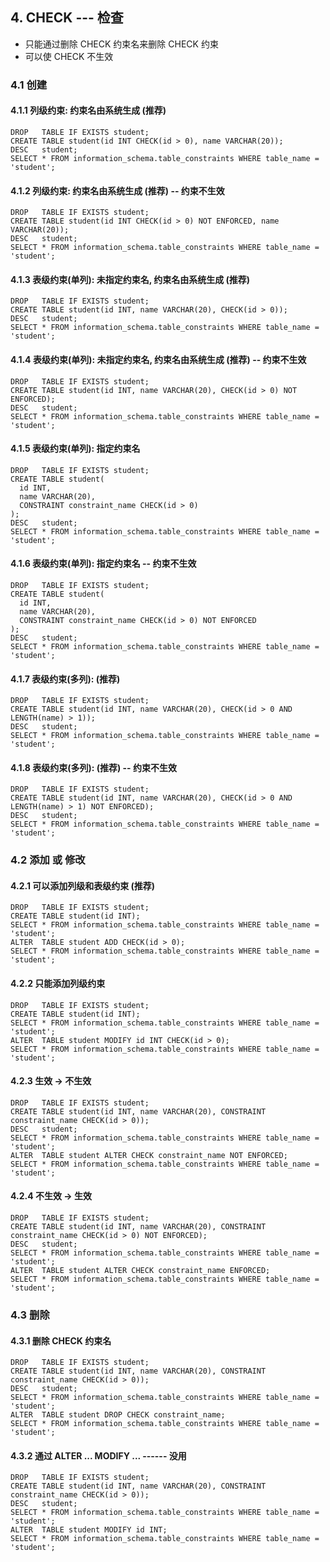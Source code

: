 
## 4. CHECK --- 检查
* 只能通过删除 CHECK 约束名来删除 CHECK 约束
* 可以使 CHECK 不生效

### 4.1 创建
#### 4.1.1 列级约束: 约束名由系统生成 (推荐)
```
DROP   TABLE IF EXISTS student;
CREATE TABLE student(id INT CHECK(id > 0), name VARCHAR(20));
DESC   student;
SELECT * FROM information_schema.table_constraints WHERE table_name = 'student';
```

#### 4.1.2 列级约束: 约束名由系统生成 (推荐) -- 约束不生效
```
DROP   TABLE IF EXISTS student;
CREATE TABLE student(id INT CHECK(id > 0) NOT ENFORCED, name VARCHAR(20));
DESC   student;
SELECT * FROM information_schema.table_constraints WHERE table_name = 'student';
```

#### 4.1.3 表级约束(单列): 未指定约束名, 约束名由系统生成 (推荐)
```
DROP   TABLE IF EXISTS student;
CREATE TABLE student(id INT, name VARCHAR(20), CHECK(id > 0));
DESC   student;
SELECT * FROM information_schema.table_constraints WHERE table_name = 'student';
```

#### 4.1.4 表级约束(单列): 未指定约束名, 约束名由系统生成 (推荐) -- 约束不生效
```
DROP   TABLE IF EXISTS student;
CREATE TABLE student(id INT, name VARCHAR(20), CHECK(id > 0) NOT ENFORCED);
DESC   student;
SELECT * FROM information_schema.table_constraints WHERE table_name = 'student';
```

#### 4.1.5 表级约束(单列): 指定约束名
```
DROP   TABLE IF EXISTS student;
CREATE TABLE student(
  id INT,
  name VARCHAR(20),
  CONSTRAINT constraint_name CHECK(id > 0)
);
DESC   student;
SELECT * FROM information_schema.table_constraints WHERE table_name = 'student';
```

#### 4.1.6 表级约束(单列): 指定约束名 -- 约束不生效
```
DROP   TABLE IF EXISTS student;
CREATE TABLE student(
  id INT,
  name VARCHAR(20),
  CONSTRAINT constraint_name CHECK(id > 0) NOT ENFORCED
);
DESC   student;
SELECT * FROM information_schema.table_constraints WHERE table_name = 'student';
```

#### 4.1.7 表级约束(多列): (推荐)
```
DROP   TABLE IF EXISTS student;
CREATE TABLE student(id INT, name VARCHAR(20), CHECK(id > 0 AND LENGTH(name) > 1));
DESC   student;
SELECT * FROM information_schema.table_constraints WHERE table_name = 'student';
```

#### 4.1.8 表级约束(多列): (推荐) -- 约束不生效
```
DROP   TABLE IF EXISTS student;
CREATE TABLE student(id INT, name VARCHAR(20), CHECK(id > 0 AND LENGTH(name) > 1) NOT ENFORCED);
DESC   student;
SELECT * FROM information_schema.table_constraints WHERE table_name = 'student';
```

### 4.2 添加 或 修改
#### 4.2.1 可以添加列级和表级约束 (推荐)
```
DROP   TABLE IF EXISTS student;
CREATE TABLE student(id INT);
SELECT * FROM information_schema.table_constraints WHERE table_name = 'student';
ALTER  TABLE student ADD CHECK(id > 0);
SELECT * FROM information_schema.table_constraints WHERE table_name = 'student';
```

#### 4.2.2 只能添加列级约束
```
DROP   TABLE IF EXISTS student;
CREATE TABLE student(id INT);
SELECT * FROM information_schema.table_constraints WHERE table_name = 'student';
ALTER  TABLE student MODIFY id INT CHECK(id > 0);
SELECT * FROM information_schema.table_constraints WHERE table_name = 'student';
```

#### 4.2.3 生效 -> 不生效
```
DROP   TABLE IF EXISTS student;
CREATE TABLE student(id INT, name VARCHAR(20), CONSTRAINT constraint_name CHECK(id > 0));
DESC   student;
SELECT * FROM information_schema.table_constraints WHERE table_name = 'student';
ALTER  TABLE student ALTER CHECK constraint_name NOT ENFORCED;
SELECT * FROM information_schema.table_constraints WHERE table_name = 'student';
```

#### 4.2.4 不生效 -> 生效
```
DROP   TABLE IF EXISTS student;
CREATE TABLE student(id INT, name VARCHAR(20), CONSTRAINT constraint_name CHECK(id > 0) NOT ENFORCED);
DESC   student;
SELECT * FROM information_schema.table_constraints WHERE table_name = 'student';
ALTER  TABLE student ALTER CHECK constraint_name ENFORCED;
SELECT * FROM information_schema.table_constraints WHERE table_name = 'student';
```

### 4.3 删除
#### 4.3.1 删除 CHECK 约束名
```
DROP   TABLE IF EXISTS student;
CREATE TABLE student(id INT, name VARCHAR(20), CONSTRAINT constraint_name CHECK(id > 0));
DESC   student;
SELECT * FROM information_schema.table_constraints WHERE table_name = 'student';
ALTER  TABLE student DROP CHECK constraint_name;
SELECT * FROM information_schema.table_constraints WHERE table_name = 'student';
```

#### 4.3.2 通过 ALTER ... MODIFY ... ------ 没用
```
DROP   TABLE IF EXISTS student;
CREATE TABLE student(id INT, name VARCHAR(20), CONSTRAINT constraint_name CHECK(id > 0));
DESC   student;
SELECT * FROM information_schema.table_constraints WHERE table_name = 'student';
ALTER  TABLE student MODIFY id INT;
SELECT * FROM information_schema.table_constraints WHERE table_name = 'student';
```